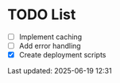 # TODO List

- [ ] Implement caching
- [ ] Add error handling
- [x] Create deployment scripts

Last updated: 2025-06-19 12:31
